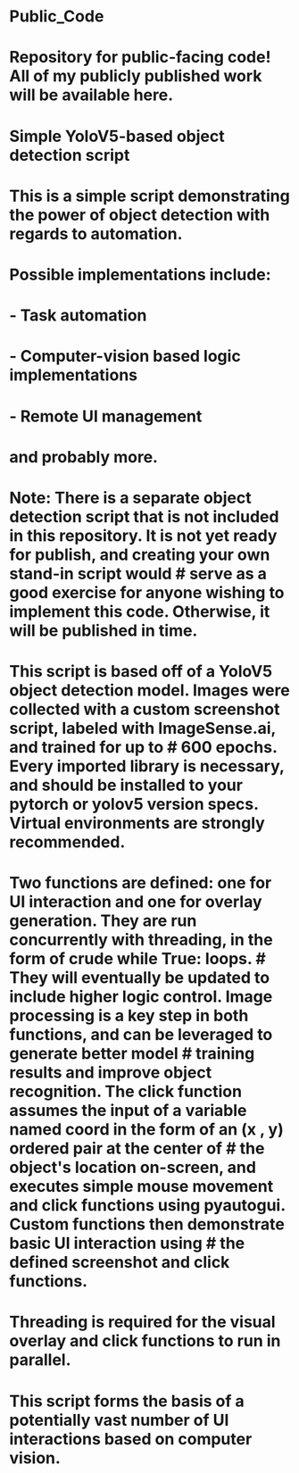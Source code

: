 # Public_Code
# Repository for public-facing code! All of my publicly published work will be available here. 

# Simple YoloV5-based object detection script
# This is a simple script demonstrating the power of object detection with regards to automation.

# Possible implementations include:

# - Task automation
# - Computer-vision based logic implementations
# - Remote UI management

# and probably more.

# Note: There is a separate object detection script that is not included in this repository. It is not yet ready for publish, and creating your own stand-in script would # serve as a good exercise for anyone wishing to implement this code. Otherwise, it will be published in time.
# This script is based off of a YoloV5 object detection model. Images were collected with a custom screenshot script, labeled with ImageSense.ai, and trained for up to # 600 epochs. Every imported library is necessary, and should be installed to your pytorch or yolov5 version specs. Virtual environments are strongly recommended. 

# Two functions are defined: one for UI interaction and one for overlay generation. They are run concurrently with threading, in the form of crude while True: loops.    # They will eventually be updated to include higher logic control. Image processing is a key step in both functions, and can be leveraged to generate better model       # training results and improve object recognition. The click function assumes the input of a variable named coord in the form of an (x , y) ordered pair at the center of # the object's location on-screen, and executes simple mouse movement and click functions using pyautogui. Custom functions then demonstrate basic UI interaction using  # the defined screenshot and click functions.

# Threading is required for the visual overlay and click functions to run in parallel.

# This script forms the basis of a potentially vast number of UI interactions based on computer vision.
